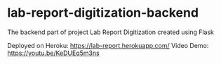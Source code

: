 # lab-report-digitization-backend

The backend part of project Lab Report Digitization created using Flask

Deployed on Heroku: https://lab-report.herokuapp.com/
Video Demo: https://youtu.be/KeDUEq5m3ns
